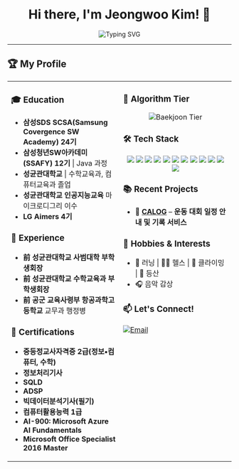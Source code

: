 <div align="center">
<h1>Hi there, I'm Jeongwoo Kim! 👋</h1>
  <img src="https://readme-typing-svg.herokuapp.com?font=Fira+Code&duration=3000&pause=500&color=1D9BF0&center=true&width=500&lines=Always+Learning+%7C+Problem+Solver" alt="Typing SVG" />

</div>

---

## 🏆 My Profile
<table>
<tr>
<td width="50%" valign="top">

### 🎓 Education
- **삼성SDS SCSA(Samsung Covergence SW Academy) 24기**  
- **삼성청년SW아카데미 (SSAFY) 12기** | Java 과정  
- **성균관대학교** | 수학교육과, 컴퓨터교육과 졸업  
- **성균관대학교 인공지능교육** 마이크로디그리 이수
- **LG Aimers 4기**  

### 💼 Experience
- **前 성균관대학교 사범대학 부학생회장**  
- **前 성균관대학교 수학교육과 부학생회장**  
- **前 공군 교육사령부 항공과학고등학교** 교무과 행정병

### 📜 Certifications
- **중등정교사자격증 2급(정보•컴퓨터, 수학)**
- **정보처리기사**
- **SQLD**
- **ADSP**
- **빅데이터분석기사(필기)**
- **컴퓨터활용능력 1급**
- **AI-900: Microsoft Azure AI Fundamentals**
- **Microsoft Office Specialist 2016 Master**




</td>
<td width="50%" valign="top">

### 🎯 Algorithm Tier
<p align="center">
  <img src="https://mazassumnida.wtf/api/v2/generate_badge?boj=jwkim0405" alt="Baekjoon Tier" />
</p>

### 🛠 Tech Stack
<p align="center">
  <img src="https://img.shields.io/badge/Java-007396?style=for-the-badge&logo=java&logoColor=white" />
  <img src="https://img.shields.io/badge/Python-3776AB?style=for-the-badge&logo=python&logoColor=white" />
  <img src="https://img.shields.io/badge/C-00599C?style=for-the-badge&logo=c&logoColor=white" />
  <img src="https://img.shields.io/badge/JavaScript-F7DF1E?style=for-the-badge&logo=javascript&logoColor=black" />
  <img src="https://img.shields.io/badge/HTML5-E34F26?style=for-the-badge&logo=html5&logoColor=white" />
  <img src="https://img.shields.io/badge/CSS3-1572B6?style=for-the-badge&logo=css3&logoColor=white" />
  <img src="https://img.shields.io/badge/MySQL-4479A1?style=for-the-badge&logo=mysql&logoColor=white" />
  <img src="https://img.shields.io/badge/Spring-6DB33F?style=for-the-badge&logo=spring&logoColor=white" />
  <img src="https://img.shields.io/badge/SpringBoot-6DB33F?style=for-the-badge&logo=springboot&logoColor=white" />
  <img src="https://img.shields.io/badge/Vue.js-4FC08D?style=for-the-badge&logo=vue.js&logoColor=white" />
  <img src="https://img.shields.io/badge/GitHub-181717?style=for-the-badge&logo=github&logoColor=white" />
  <img src="https://img.shields.io/badge/Notion-000000?style=for-the-badge&logo=notion&logoColor=white" />
</p>

### 📚 Recent Projects
- 🚀 **[CALOG](https://github.com/calog-sport-schedule-tracker/ReadMe)** – **운동 대회 일정 안내 및 기록 서비스**
 

### 🎵 Hobbies & Interests
- 🏃 러닝 | 🏋️‍♂️ 헬스 | 🧗 클라이밍 | 🌄 등산  
- 🎧 음악 감상  

### 📫 Let's Connect!
<p align="left">
  <a href="mailto:jeongwoocode@gmail.com"><img src="https://img.shields.io/badge/Email-D14836?style=flat&logo=gmail&logoColor=white" alt="Email"/></a>
  </a>
</p>

</td>
</tr>
</table>
